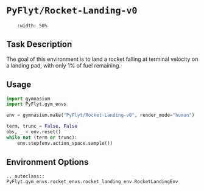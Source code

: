 # `PyFlyt/Rocket-Landing-v0`

```{figure} https://raw.githubusercontent.com/jjshoots/PyFlyt/master/readme_assets/rocket_landing.gif
    :width: 50%
```

## Task Description

The goal of this environment is to land a rocket falling at terminal velocity on a landing pad, with only 1% of fuel remaining.

## Usage

```python
import gymnasium
import PyFlyt.gym_envs

env = gymnasium.make("PyFlyt/Rocket-Landing-v0", render_mode="human")

term, trunc = False, False
obs, _ = env.reset()
while not (term or trunc):
    env.step(env.action_space.sample())
```

## Environment Options

```{eval-rst}
.. autoclass:: PyFlyt.gym_envs.rocket_envs.rocket_landing_env.RocketLandingEnv
```
